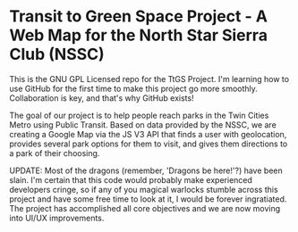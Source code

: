 # Transit to Green Space Project - A Web Map for the North Star Sierra Club (NSSC)

This is the GNU GPL Licensed repo for the TtGS Project. I'm learning how to use GitHub for the first time to make this project go more smoothly. Collaboration is key, and that's why GitHub exists!

The goal of our project is to help people reach parks in the Twin Cities Metro using Public Transit. Based on data provided by the NSSC, we are creating a Google Map via the JS V3 API that finds a user with geolocation, provides several park options for them to visit, and gives them directions to a park of their choosing.

UPDATE: Most of the dragons (remember, 'Dragons be here!'?) have been slain. I'm certain that this code would probably make experienced developers cringe, so if any of you magical warlocks stumble across this project and have some free time to look at it, I would be forever ingratiated. The project has accomplished all core objectives and we are now moving into UI/UX improvements.
